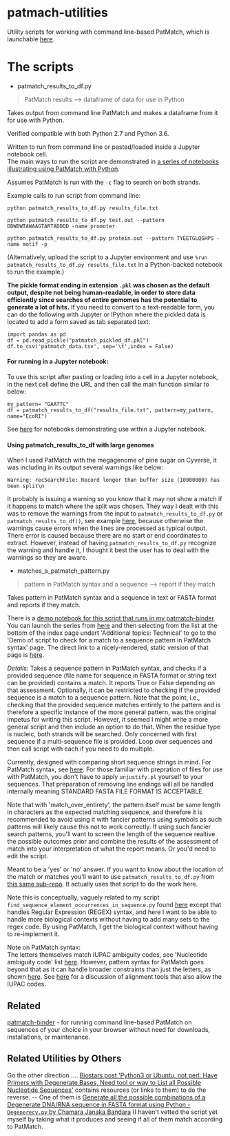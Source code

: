 # patmach-utilities

Utility scripts for working with command line-based PatMatch, which is launchable [here](https://github.com/fomightez/patmatch-binder).

# The scripts

* patmatch_results_to_df.py
> PatMatch results --> dataframe of data for use in Python

Takes output from command line PatMatch and makes a dataframe from it for use with Python.

Verified compatible with both Python 2.7 and Python 3.6.

Written to run from command line or pasted/loaded inside a Jupyter notebook cell.  
The main ways to run the script are demonstrated in [a series of notebooks illustrating using PatMatch with Python](https://github.com/fomightez/patmatch-binder).

Assumes PatMatch is run with the `-c` flag to search on both strands.

Example calls to run script from command line:
```
python patmatch_results_to_df.py results_file.txt

python patmatch_results_to_df.py test.out --pattern DDWDWTAWAAGTARTADDDD -name promoter

python patmatch_results_to_df.py protein.out --pattern TYEETGLQGHPS -name motif -p
```

(Alternatively, upload the script to a Jupyter environment and use `%run patmatch_results_to_df.py results_file.txt` in a Python-backed notebook to run the example.)



**The pickle format ending in extension `.pkl` was chosen as the default output, despite not being human-readable, in order to store data efficiently since searches of entire gemomes has the potential to generate a lot of hits.** If you need to convert to a text-readable form, you can do the following with Jupyter or IPython where the pickled data is located to add a form saved as tab separated text:

    import pandas as pd
    df = pd.read_pickle("patmatch_pickled_df.pkl")
    df.to_csv('patmatch_data.tsv', sep='\t',index = False) 



#### For running in a Jupyter notebook:

To use this script after pasting or loading into a cell in a Jupyter notebook, in the next cell define the URL and then call the main function similar to below:
```
my_pattern= "GAATTC"
df = patmatch_results_to_df("results_file.txt", pattern=my_pattern, name="EcoRI")
```
See [here](https://github.com/fomightez/patmatch-binder) for notebooks demonstrating use within a Jupyter notebook.


#### Using patmatch_results_to_df with large genomes
When I used PatMatch with the megagenome of pine sugar on Cyverse, it was including in its output several warnings like below:

`Warning: recSearchFile: Record longer than buffer size (10000000) has been split\n`

It probably is issuing a warning so you know that it may not show a match if it happens to match where the split was chosen. They way I dealt with this was to remove the warnings from the input to `patmatch_results_to_df.py` or `patmatch_results_to_df()`, see example [here](https://github.com/fomightez/ptmbr-accompmatz/blob/master/notebooks/PatMatch%20use%20on%20the%20largest%20genome%20project%20to%20date.ipynb), because otherwise the warnings cause errors when the lines are processed as typical output. There error is caused because there are no start or end coordinates to extract. However, instead of having `patmatch_results_to_df.py` recognize the warning and handle it, I thought it best the user has to deal with the warnings so they are aware.


* matches_a_patmatch_pattern.py
> pattern in PatMatch syntax and a sequence --> report if they match

Takes pattern in PatMatch syntax and a sequence in text or FASTA format and reports if they match.

There is a [demo notebook for this script that runs in my patmatch-binder](https://github.com/fomightez/patmatch-binder). You can launch the series from [here](https://github.com/fomightez/patmatch-binder) and then selecting from the list at the bottom of the index page undert 'Additional topics: Technical' to go to the 'Demo of script to check for a match to a sequence pattern in PatMatch syntax' page. The direct link to a nicely-rendered, static version of that page is [here](https://nbviewer.jupyter.org/github/fomightez/ptmbr-accompmatz/blob/master/notebooks/Demo%20of%20script%20to%20check%20for%20a%20match%20to%20a%20sequence%20pattern%20in%20PatMatch%20syntax.ipynb).

*Details*: Takes a sequence pattern in PatMatch syntax, and checks if a provided sequence (file name for sequence in FASTA format or string text can be  provided) contains a match. It reports True or False depending on that
assessment. Optionally, it can be restricted to checking if the provided 
sequence is a match to a sequence pattern. Note that the point, i.e., 
checking that the provided sequence matches entirely to the pattern and is 
therefore a specific instance of the more general pattern, was the 
original impetus for writing this script. However, it seemed I might write a
more general script and then include an option to do that.
When the residue type is nucleic, both strands will be searched.
Only concerned with first sequence if a multi-sequence file is provided. Loop
over sequences and then call script with each if you need to do multiple.

Currently, designed with comparing short sequence strings in mind. For 
PatMatch syntax, see [here](https://www.yeastgenome.org/nph-patmatch#examples).
For those familiar with prepration of files for use with PatMatch, you don't 
have to apply `unjustify.pl` yourself to your sequences. That preparation of 
removing line endings will all be handled internally meaning 
STANDARD FASTA FILE FORMAT IS ACCEPTABLE. 

Note that with 'match_over_entirety', the pattern itself must be same length 
in characters as the expected matching sequence, and therefore it is 
recommended to avoid using it with fancier patterns using symbols as such 
patterns will likely cause this not to work correctly. If using such fancier 
search patterns, you'll want to screen the length of the sequence realtive the 
possible outcomes prior and combine the results of the assessment of match 
into your interpretation of what the report means. Or you'd need to edit the 
script.

Meant to be a 'yes' or 'no' answer. If you want to know about the location of 
the match or matches you'll want to use `patmatch_results_to_df.py` from [this same sub-repo](
https://github.com/fomightez/sequencework/tree/master/patmatch-utilities).
It actually uses that script to do the work here.

Note this is conceptually, vaguely related to my script 
`find_sequence_element_occurrences_in_sequence.py` found [here]( 
https://github.com/fomightez/sequencework/tree/master/FindSequence) except that
handles Regular Expression (REGEX) syntax, and here I want to be able to 
handle more biological contexts without having to add many sets to the regex 
code. By using PatMatch, I get the biological context without having to 
re-implement it.

Note on PatMatch syntax:  
The letters themselves match IUPAC ambiguity codes, see 'Nucleotide ambiguity code' list [here](https://www.dnabaser.com/articles/IUPAC%20ambiguity%20codes.html). However, pattern syntax for PatMatch goes beyond that as it can handle broader constraints than just the letters, as shown [here](https://www.yeastgenome.org/nph-patmatch#examples). See [here](https://www.biostars.org/p/264212/#264218) for a discussion of alignment tools that also allow the IUPAC codes. 



Related
-------

[patmatch-binder](https://github.com/fomightez/patmatch-binder) - for running command line-based PatMatch on sequences of your choice in your browser without need for downloads, installations, or maintenance.


Related Utilities by Others
---------------------------

Go the other direction .... [Biostars post 'Python3 or Ubuntu, not perl: Have Primers with Degenerate Bases, Need tool or way to List all Possible Nucleotide Sequences'](https://www.biostars.org/p/9589753/) contains resources (or links to them) to do the reverse. -- One of them is [Generate all the possible combinations of a Degenerate DNA/RNA sequence in FASTA format using Python - `Degenerecy.py` by Chamara Janaka Bandara](https://www.researchgate.net/publication/354451685_Generate_all_the_possible_combinations_of_a_Degenerate_DNARNA_sequence_in_FASTA_format_using_Python) (I haven't vetted the script yet myself by taking what it produces and seeing if all of them match according to PatMatch.
